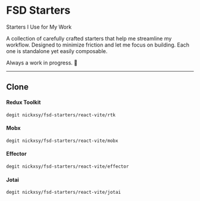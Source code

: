 # FSD Starters

Starters I Use for My Work

A collection of carefully crafted starters that help me streamline my workflow. Designed to minimize friction and let me focus on building. Each one is standalone yet easily composable.

Always a work in progress. 🚀

---

## Clone

#### Redux Toolkit

```console
degit nickxsy/fsd-starters/react-vite/rtk
```

#### Mobx

```console
degit nickxsy/fsd-starters/react-vite/mobx
```

#### Effector

```console
degit nickxsy/fsd-starters/react-vite/effector
```

#### Jotai

```console
degit nickxsy/fsd-starters/react-vite/jotai
```